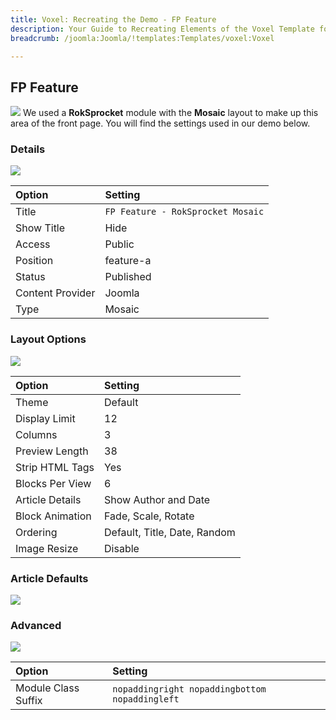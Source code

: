 ```yaml
---
title: Voxel: Recreating the Demo - FP Feature
description: Your Guide to Recreating Elements of the Voxel Template for Joomla
breadcrumb: /joomla:Joomla/!templates:Templates/voxel:Voxel

---
```


FP Feature
-----
![][demo]
We used a **RokSprocket** module with the **Mosaic** layout to make up this area of the front page. You will find the settings used in our demo below.

### Details
![][demo2]

| Option           | Setting                           |  
| :--------------- | :-------------------------------- |  
| Title            | `FP Feature - RokSprocket Mosaic` |  
| Show Title       | Hide                              |  
| Access           | Public                            |  
| Position         | feature-a                         |  
| Status           | Published                         |  
| Content Provider | Joomla                            |  
| Type             | Mosaic                            |  

### Layout Options
![][demo3]

| Option          | Setting                      |  
| :-------------- | :--------------------------- |  
| Theme           | Default                      |  
| Display Limit   | 12                           |  
| Columns         | 3                            |  
| Preview Length  | 38                           |  
| Strip HTML Tags | Yes                          |  
| Blocks Per View | 6                            |  
| Article Details | Show Author and Date         |  
| Block Animation | Fade, Scale, Rotate          |  
| Ordering        | Default, Title, Date, Random |  
| Image Resize    | Disable                      |  

### Article Defaults
![][demo4]

### Advanced
![][demo5]

| Option              | Setting                                        |  
| :------------------ | :--------------------------------------------- |  
| Module Class Suffix | `nopaddingright nopaddingbottom nopaddingleft` |  

[demo]: assets/demo_3.jpeg
[demo2]: assets/voxfeature_1.jpeg
[demo3]: assets/voxfeature_2.jpeg
[demo4]: assets/voxfeature_3.jpeg
[demo5]: assets/voxfeature_4.jpeg